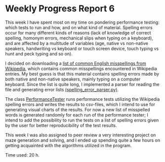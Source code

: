 # Weekly Progress Report 6

This week I have spent most on my time on pondering performance testing: which tests to run and how, and on what kind of material. Spelling errors occur for many different kinds of reasons (lack of knowledge of correct spelling, homonym errors, mechanical slips when typing on a keyboard), and are affected by a multitude of variables (age, native vs non-native speakers, handwriting vs keyboard or touch screen device, touch typing vs hunt and peck typing and so on).

I decided on downloading a [list of common English misspellings from Wikipedia](https://en.wikipedia.org/wiki/Wikipedia:Lists_of_common_misspellings/For_machines), which contains common misspellings encountered in Wikipedia entries. My best guess is that this material contains spelling errors made by both native and non-native speakers, mainly typing on a computer keyboard. Since the list is quite long, I implemented a parser for reading the file and generating error lists [(spelling_error_parser.py)](../src/tests/spelling_error_parser.py).

The class [PerformanceTester](../src/tests/performance_tests.py) runs performance tests utilizing the Wikipedia spelling errors and writes the results to csv-files, which I intend to use for generating visual charts of the results.
For now a new list of misspelled words is generated randomly for each run of the performance tester; I intend to add the possibility to run the tests on a list of spelling errors given by the user for better reproducibility of the test results.

This week I was also assigned to peer review a very interesting project on maze generation and solving, and I ended up spending quite a few hours on getting acquainted with the algorithms utilized in the program.

Time used: 20 h.
